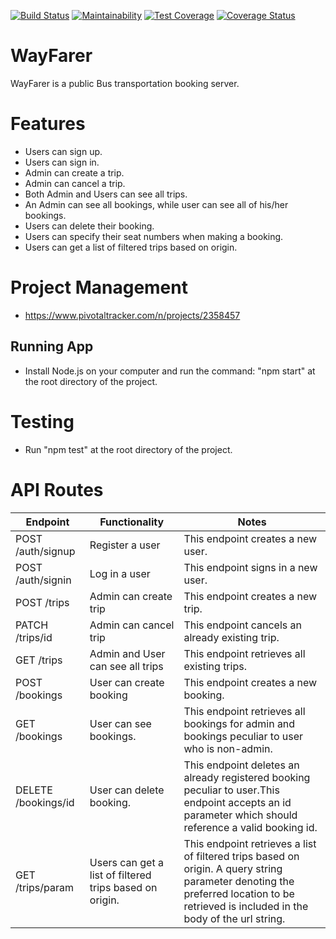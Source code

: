 [![Build Status](https://travis-ci.com/Realtime-josh/WayFarer.svg?branch=develop)](https://travis-ci.com/Realtime-josh/WayFarer)
[![Maintainability](https://api.codeclimate.com/v1/badges/a0486eea2f1e5fa4df8e/maintainability)](https://codeclimate.com/github/Realtime-josh/WayFarer)
[![Test Coverage](https://api.codeclimate.com/v1/badges/a0486eea2f1e5fa4df8e/test_coverage)](https://codeclimate.com/github/Realtime-josh/WayFarer/test_coverage)
[![Coverage Status](https://coveralls.io/repos/github/Realtime-josh/WayFarer/badge.svg?branch=develop)](https://coveralls.io/github/Realtime-josh/WayFarer?branch=develop)
# WayFarer 
WayFarer is a public Bus transportation booking server.

# Features
* Users can sign up.
* Users can sign in.
* Admin can create a trip.
* Admin can cancel a trip.
* Both Admin and Users can see all trips.
* An Admin can see all bookings, while user can see all of his/her bookings.
* Users can delete their booking.
* Users can specify their seat numbers when making a booking.
* Users can get a list of filtered trips based on origin.

# Project Management
* https://www.pivotaltracker.com/n/projects/2358457
## Running App
* Install Node.js on your computer and run the command: "npm start" at the root directory of the project.
# Testing
* Run "npm test" at the root directory of the project.
# API Routes
| Endpoint  | Functionality | Notes |
| ------------- | ------------- |------------- |
|POST /auth/signup|Register a user |This endpoint creates a new user.
|POST /auth/signin|Log in a user |This endpoint signs in a new user.
|POST /trips|Admin can create trip |This endpoint creates a new trip.
|PATCH /trips/id|Admin can cancel trip |This endpoint cancels an already existing trip.
|GET /trips|Admin and User can see all trips |This endpoint retrieves all existing trips.
|POST /bookings|User can create booking |This endpoint creates a new booking.
|GET /bookings|User can see bookings. |This endpoint retrieves all bookings for admin and bookings peculiar to user who is non-admin.
|DELETE /bookings/id|User can delete booking. |This endpoint deletes an already registered booking peculiar to user.This endpoint accepts an id parameter which should reference a valid booking id.
|GET /trips/param|Users can get a list of filtered trips based on origin.|This endpoint retrieves a list of filtered trips based on origin. A query string parameter denoting the preferred location to be retrieved is included in the body of the url string.

